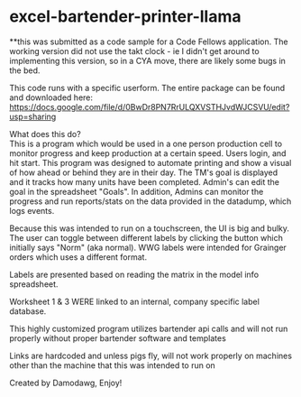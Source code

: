 excel-bartender-printer-llama
=============================
**this was submitted as a code sample for a Code Fellows application.  The working version did not use the takt clock - ie
I didn't get around to implementing this version, so in a CYA move, there are likely some bugs in the bed. 

This code runs with a specific userform.  The entire package can be found and downloaded here:
https://docs.google.com/file/d/0BwDr8PN7RrULQXVSTHJvdWJCSVU/edit?usp=sharing

What does this do?  
This is a program which would be used in a one person production cell to monitor progress and keep production at a certain speed.
Users login, and hit start.  This program was designed to automate printing and show a visual of how ahead or behind they
are in their day. The TM's goal is displayed and it tracks how many units have been completed.  Admin's can edit the goal
in the spreadsheet "Goals".  In addition, Admins can monitor the progress and run reports/stats on the data provided in 
the datadump, which logs events.  

Because this was intended to run on a touchscreen, the UI is big and bulky.  The user can toggle between different 
labels by clicking the button which initially says "Norm" (aka normal).  WWG labels were intended for Grainger orders 
which uses a different format.

Labels are presented based on reading the matrix in the model info spreadsheet. 

Worksheet 1 & 3 WERE linked to an internal, company specific label database.  

This highly customized program utilizes bartender api calls and will not run properly 
without proper bartender software and templates

Links are hardcoded and unless pigs fly, will not work properly
on machines other than the machine that this was intended to run on

Created by Damodawg, Enjoy! 
